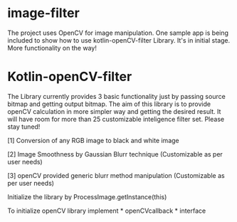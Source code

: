 # image-filter

The project uses OpenCV for image manipulation.
One sample app is being included to show how to use kotlin-openCV-filter Library. It's in initial stage. More functionality on the way!


# Kotlin-openCV-filter

The Library currently provides 3 basic functionality just by passing source bitmap and getting output bitmap. The aim of this library is to provide openCV calculation in more simpler way and getting the desired result. It will have room for more than 25 customizable inteligence filter set. Please stay tuned!

[1] Conversion of any RGB image to black and white image

[2] Image Smoothness by Gaussian Blurr technique (Customizable as per user needs)

[3] openCV provided generic blurr method manipulation (Customizable as per user needs)

Initialize the library by ProcessImage.getInstance(this) 

To initialize openCV library implement * openCVcallback *  interface 




